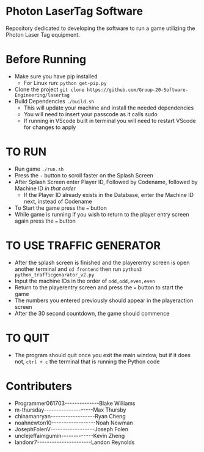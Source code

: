 # Photon LaserTag Software
Repository dedicated to developing the software to run a game utilizing the Photon Laser Tag equipment.

# Before Running
- Make sure you have pip installed
  - For Linux run: `python get-pip.py`
- Clone the project `git clone https://github.com/Group-20-Software-Engineering/lasertag`
- Build Dependencies `./build.sh`
  - This will update your machine and install the needed dependencies
  - You will need to insert your passcode as it calls sudo
  - If running in VScode built in terminal you will need to restart VScode for changes to apply

# TO RUN
- Run game `./run.sh`
- Press the `-` button to scroll faster on the Splash Screen
- After Splash Screen enter Player ID, Followed by Codename, followed by Machine ID *in that order*
  - If the Player ID already exists in the Database, enter the Machine ID next, instead of Codename
- To Start the game press the `=` button
- While game is running if you wish to return to the player entry screen again press the `=` button

# TO USE TRAFFIC GENERATOR
- After the splash screen is finished and the playerentry screen is open another terminal and  `cd frontend` then run `python3 python_trafficgenarator_v2.py` 
- Input the machine IDs in the order of `odd,odd,even,even`
- Return to the playerentry screen and press the `=` button to start the game
- The numbers you entered previously should appear in the playeraction screen
- After the 30 second countdown, the game should commence 


# TO QUIT
- The program should quit once you exit the main window, but if it does not, `ctrl + c` the terminal that is running the Python code



# Contributers 
- Programmer061703--------------Blake Williams            
- m-thursday--------------------Max Thursby
- chinamanryan------------------Ryan Cheng
- noahnewton10------------------Noah Newman
- JosephFolenV------------------Joseph Folen
- unclejeffaimgumin-------------Kevin Zheng
- landonr7----------------------Landon Reynolds
